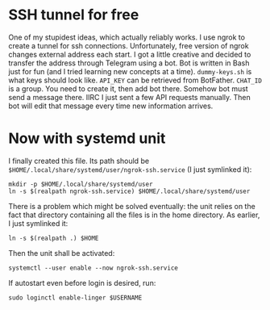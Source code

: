 # SSH tunnel for free

One of my stupidest ideas, which actually reliably works. I use ngrok to
create a tunnel for ssh connections. Unfortunately, free version of ngrok
changes external address each start. I got a little creative and decided to
transfer the address through Telegram using a bot. Bot is written in Bash just
for fun (and I tried learning new concepts at a time). `dummy-keys.sh` is what
    keys should look like. `API_KEY` can be retrieved from BotFather.
    `CHAT_ID` is a group. You need to create it, then add bot there. Somehow
    bot must send a message there. IIRC I just sent a few API requests
    manually. Then bot will edit that message every time new information
    arrives.

# Now with systemd unit

I finally created this file. Its path should be
`$HOME/.local/share/systemd/user/ngrok-ssh.service` (I just symlinked it):

    mkdir -p $HOME/.local/share/systemd/user
    ln -s $(realpath ngrok-ssh.service) $HOME/.local/share/systemd/user

There is a problem which might be solved eventually: the unit relies on the
fact that directory containing all the files is in the home directory. As
earlier, I just symlinked it:

    ln -s $(realpath .) $HOME

Then the unit shall be activated:

    systemctl --user enable --now ngrok-ssh.service

If autostart even before login is desired, run:

    sudo loginctl enable-linger $USERNAME

<!-- vim:set tw=78: -->
